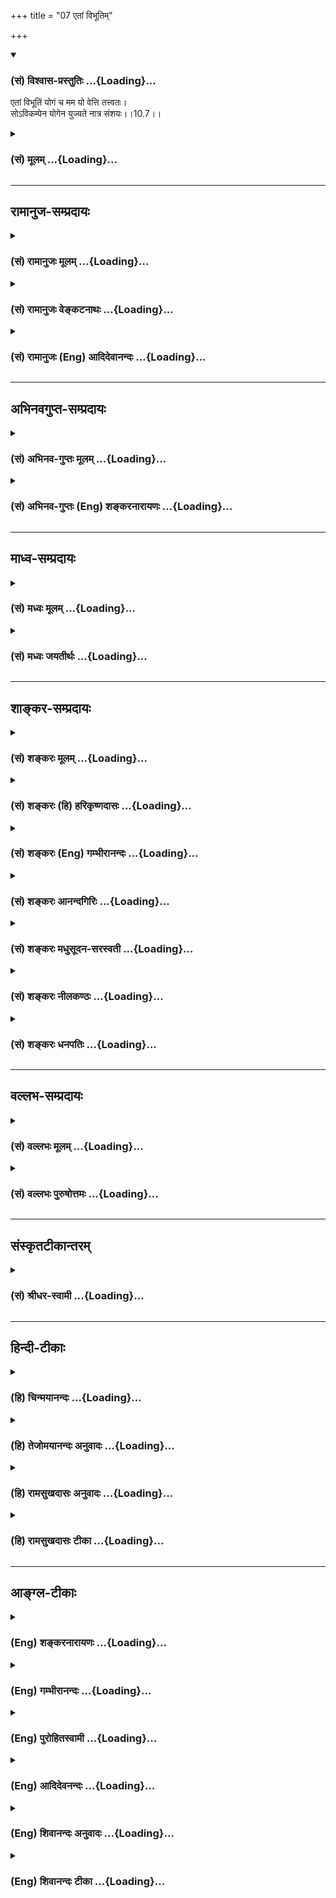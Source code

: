 +++
title = "07 एतां विभूतिम्"

+++
<div class="js_include" newlevelforh1="3" title="(सं) विश्वास-प्रस्तुतिः" unfilled url="/purANam_vaiShNavam/mahAbhAratam/06-bhIShma-parva/03-bhagavad-gItA-parva/saMskRtam/vishvAsa-prastutiH/10_vibhUti-vistAra-yoga/07_etAM_vibhUtim.md">
<details open><summary><h3>(सं) विश्वास-प्रस्तुतिः ...{Loading}...</h3></summary>

एतां विभूतिं योगं च मम यो वेत्ति तत्त्वतः।  
सोऽविकम्पेन योगेन युज्यते नात्र संशयः।।10.7।।
</details>
</div>
<div class="js_include collapsed" newlevelforh1="3" title="(सं) मूलम्" unfilled url="/purANam_vaiShNavam/mahAbhAratam/06-bhIShma-parva/03-bhagavad-gItA-parva/saMskRtam/mUlam/10_vibhUti-vistAra-yoga/07_etAM_vibhUtim.md">
<details><summary><h3>(सं) मूलम् ...{Loading}...</h3></summary>

एतां विभूतिं योगं च मम यो वेत्ति तत्त्वतः।  
सोऽविकम्पेन योगेन युज्यते नात्र संशयः।।10.7।।
</details>
</div>


_________________
## रामानुज-सम्प्रदायः
<div class="js_include collapsed" newlevelforh1="3" title="(सं) रामानुजः मूलम्" unfilled url="/purANam_vaiShNavam/mahAbhAratam/06-bhIShma-parva/03-bhagavad-gItA-parva/saMskRtam/rAmAnujaH/mUlam/10_vibhUti-vistAra-yoga/07_etAM_vibhUtim.md">
<details><summary><h3>(सं) रामानुजः मूलम् ...{Loading}...</h3></summary>

।।10.7।। विभूतिः ऐश्वर्यम्; **एतां** सर्वस्य
मदायत्तोत्पत्तिस्थितिप्रवृत्तिरूपां **विभूतिं मम**
हेयप्रत्यनीककल्याणगुणरूपं **योगं च यः तत्त्वतो वेत्ति; सः अविकम्पेन
अप्रकम्पेन भक्तियोगेन युज्यते; न अत्र संशयः। मद्विभूतिविषयं
कल्याणगुणविषयं च ज्ञानं भक्तियोगवर्धनम् इति स्वयम् एव द्रक्ष्यसि
इत्यभिप्रायः। विभूतिज्ञानविपाकरूपां भक्तिवृद्धिं दर्शयति --**

</details>
</div>
<div class="js_include collapsed" newlevelforh1="3" title="(सं) रामानुजः वेङ्कटनाथः" unfilled url="/purANam_vaiShNavam/mahAbhAratam/06-bhIShma-parva/03-bhagavad-gItA-parva/saMskRtam/rAmAnujaH/venkaTanAthaH/10_vibhUti-vistAra-yoga/07_etAM_vibhUtim.md">
<details><summary><h3>(सं) रामानुजः वेङ्कटनाथः ...{Loading}...</h3></summary>

  
  
।।10.7।। एतां विभूतिं योगं च इति -- पूर्वोक्तार्थस्य
बुद्धिस्थक्रमेणानुवादः। स्वकल्याण \[गी.सं.14\] इत्यादिसंग्रहश्लोके
त्वयमेवार्थो यथाक्रममुक्तः तदनुसारेण
पदार्थवाक्यार्थावाहविभूतिरैश्वर्यमित्यादिना। सर्वस्य
मदायत्तोत्पत्तिस्थितिप्रवृत्तितारूपां विभूतिमिति।
तन्निरूप्यत्वात्तत्तत्सामानाधिकरण्यम्। उत्पत्तिस्थित्योरपि
सङ्कल्पाधीनत्वान्नियमनविषयत्वम्। प्रवृत्तिरिह स्वकार्यार्थव्यापारः;
स्पन्दादेरसार्वत्रिकत्वात्। विभूतिर्भूतिरैश्वर्यम् \[अमरः1।1।38\] इति
नैघण्टुकाः। विभुशब्दश्च नियन्तरि प्रयुक्तचरः। अतो विभवनमिह नियमनमेव
वक्ति; तस्य भावार्थतास्वारस्यात् अनपवादाच्च।
वस्त्वन्तरसामानाधिकरण्यवद्विभूतिशब्देषु तु नियन्तव्यविषयता वक्ष्यते।
युज्यत इति व्युत्पत्त्या उभयलिङ्गत्वमिह योग उक्तः।
ईश्वरेऽनीश्वरस्वभावभूतपारतन्त्र्यदुःखाज्ञानाद्यारोपमनीश्वरे
चेश्वराधीनस्वातन्त्र्यादेः स्वतस्सिद्धत्वाद्यारोपं च
परित्यज्येतितत्त्वतः इत्यस्य भावः। अविकम्प्येन इत्यत्र स्वतः
कम्पराहित्यमात्रव्युदासेन बाधकशतैरप्यविचाल्यत्वं च दर्शयितुम् --
अप्रकम्प्येनेत्युक्तम्। पूर्वापरपरामर्शादुपासकान्वितयोगशब्दस्य
योगविशेषनिष्ठतामाह -- भक्तियोगेनेति। शास्त्रसिद्धस्याप्यर्थस्य
साक्षात्कारे सत्येव ह्यत्यन्तवैशद्यमित्यभिप्रायेणनात्र संशयः इत्यस्याशयं
विशदयति -- मद्विभूतीति।  
  

</details>
</div>
<div class="js_include collapsed" newlevelforh1="3" title="(सं) रामानुजः (Eng) आदिदेवानन्दः" unfilled url="/purANam_vaiShNavam/mahAbhAratam/06-bhIShma-parva/03-bhagavad-gItA-parva/saMskRtam/rAmAnujaH/english/AdidevAnandaH/10_vibhUti-vistAra-yoga/07_etAM_vibhUtim.md">
<details><summary><h3>(सं) रामानुजः (Eng) आदिदेवानन्दः ...{Loading}...</h3></summary>

10.7 'Supernal manifestation' is the glory (Vibhuti) of the Lord. He who
in truth knows this supernal manifestation that all origination,
sustentation and activity depend on Me, and also that Yoga of Mine which
is in the form of auspicious attributes antagonistic to all that is evil
- such a person becomes united with the Yoga or Bhakti of an unshakable
nature. Of this, there is no doubt. The meaning is: You yourself will
see that the knowledge concerning the supernal manifestation and
auspicious attributes of Mine will increase devotion. Sri Krsna now
shows that the growth of devotion is of the form of the development of
knowledge of His supreme state.

</details>
</div>


_________________
## अभिनवगुप्त-सम्प्रदायः
<div class="js_include collapsed" newlevelforh1="3" title="(सं) अभिनव-गुप्तः मूलम्" unfilled url="/purANam_vaiShNavam/mahAbhAratam/06-bhIShma-parva/03-bhagavad-gItA-parva/saMskRtam/abhinava-guptaH/mUlam/10_vibhUti-vistAra-yoga/07_etAM_vibhUtim.md">
<details><summary><h3>(सं) अभिनव-गुप्तः मूलम् ...{Loading}...</h3></summary>

।।10.6 -- 10.11।। महर्षय इत्यादि भास्वता इत्यन्तम्। परस्परबोधनया
अन्योन्यबोधस्फारसंक्रमणात् सर्व एव हि प्रमातारः एक ईश्वर इति
विततव्याप्त्या +++(S;;N वितत्य व्याप्त्या)+++ सुखेनैव
सर्वशक्तिकसर्वगतस्वात्मरूपताधिगमेन +++(S -- ताधिशयनेन अधिगमेन)+++
माहेश्वर्यमेषामिति भावः +++(After इति भावः ;N add तेषां सततयुक्तानाम्
इत्यतः प्रभृति अध्यायान्ता टीका उट्टङ्किता युगपद्धि वेद्या। तेषामेव अनु
च अर्जुनप्रश्नपद्यानि षट् उल्लिखति। श्रीभगवान् अथवा बहुना इति पर्यन्तानि
पद्यानि 23,वक्ति।। These sentences are obviously of some copyist. It is
to be noted however that the Mss. generally contain seven (not six)+++
verses of Arjuna and then 24 +++(not 23)+++ verses of the hagavan) ।

</details>
</div>
<div class="js_include collapsed" newlevelforh1="3" title="(सं) अभिनव-गुप्तः (Eng) शङ्करनारायणः" unfilled url="/purANam_vaiShNavam/mahAbhAratam/06-bhIShma-parva/03-bhagavad-gItA-parva/saMskRtam/abhinava-guptaH/english/shankaranArAyaNaH/10_vibhUti-vistAra-yoga/07_etAM_vibhUtim.md">
<details><summary><h3>(सं) अभिनव-गुप्तः (Eng) शङ्करनारायणः ...{Loading}...</h3></summary>

10.7 See Comment under 10.11

</details>
</div>


_________________
## माध्व-सम्प्रदायः
<div class="js_include collapsed" newlevelforh1="3" title="(सं) मध्वः मूलम्" unfilled url="/purANam_vaiShNavam/mahAbhAratam/06-bhIShma-parva/03-bhagavad-gItA-parva/saMskRtam/madhvaH/mUlam/10_vibhUti-vistAra-yoga/07_etAM_vibhUtim.md">
<details><summary><h3>(सं) मध्वः मूलम् ...{Loading}...</h3></summary>

।।10.7।। Sri Madhvacharya did not comment on this sloka.

</details>
</div>
<div class="js_include collapsed" newlevelforh1="3" title="(सं) मध्वः जयतीर्थः" unfilled url="/purANam_vaiShNavam/mahAbhAratam/06-bhIShma-parva/03-bhagavad-gItA-parva/saMskRtam/madhvaH/jayatIrthaH/10_vibhUti-vistAra-yoga/07_etAM_vibhUtim.md">
<details><summary><h3>(सं) मध्वः जयतीर्थः ...{Loading}...</h3></summary>

।।10.7।। Sri Jayatirtha did not comment on this sloka.

</details>
</div>


_________________
## शाङ्कर-सम्प्रदायः
<div class="js_include collapsed" newlevelforh1="3" title="(सं) शङ्करः मूलम्" unfilled url="/purANam_vaiShNavam/mahAbhAratam/06-bhIShma-parva/03-bhagavad-gItA-parva/saMskRtam/shankaraH/mUlam/10_vibhUti-vistAra-yoga/07_etAM_vibhUtim.md">
<details><summary><h3>(सं) शङ्करः मूलम् ...{Loading}...</h3></summary>

।।10.7।। --,**एतां** यथोक्तां **विभूतिं** विस्तारं **योगं च** युक्तिं च
आत्मनः घटनम्; अथवा योगैश्वर्यसामर्थ्यं सर्वज्ञत्वं योगजं योगः उच्यते;
**मम** मदीयं योगं **यः वेत्ति तत्त्वतः** तत्त्वेन यथावदित्येतत्; **सः
अविकम्पेन** अप्रचलितेन योगेन सम्यग्दर्शनस्थैर्यलक्षणेन **युज्यते**
संबध्यते। **न अत्र संशयः** न अस्मिन् अर्थे संशयः अस्ति।। कीदृशेन
अविकम्पेन योगेन युज्यते इत्युच्यते --,

</details>
</div>
<div class="js_include collapsed" newlevelforh1="3" title="(सं) शङ्करः (हि) हरिकृष्णदासः" unfilled url="/purANam_vaiShNavam/mahAbhAratam/06-bhIShma-parva/03-bhagavad-gItA-parva/saMskRtam/shankaraH/hindI/harikRShNadAsaH/10_vibhUti-vistAra-yoga/07_etAM_vibhUtim.md">
<details><summary><h3>(सं) शङ्करः (हि) हरिकृष्णदासः ...{Loading}...</h3></summary>

।।10.7।। मेरी इस उपर्युक्त विभूतिको अर्थात् विस्तारको और योग -- युक्तिको
अर्थात् अपनी मायिक घटनाको; अथवा योगसे उत्पन्न हुई सर्वज्ञतारूप
सामर्थ्यको जो कि योगशब्दसे कही जाती है; जो तत्त्वसे -- यथार्थ जानता है;
वह पुरुष पूर्ण ज्ञानकी स्थिरतारूप निश्चल योगसे युक्त हो जाता है; इस
विषयमें ( कुछ भी ) संशय नहीं है।

</details>
</div>
<div class="js_include collapsed" newlevelforh1="3" title="(सं) शङ्करः (Eng) गम्भीरानन्दः" unfilled url="/purANam_vaiShNavam/mahAbhAratam/06-bhIShma-parva/03-bhagavad-gItA-parva/saMskRtam/shankaraH/english/gambhIrAnandaH/10_vibhUti-vistAra-yoga/07_etAM_vibhUtim.md">
<details><summary><h3>(सं) शङ्करः (Eng) गम्भीरानन्दः ...{Loading}...</h3></summary>

10.7 Yah, one who; vetti, knows; tattvatah, truly, i.e. just as it is;
etam, this, aforesaid; vibhutim. majesty, (divine) manifestations;
\[Omnipresence.\] and yogam, yoga, action, My own ability to achieve
\[God's omnipotence. (God's power of accomplishing the
impossible.-M.S.)\]-or, the capacity for mystic powers, the omniscience
resulting from yoga (meditation), is called yoga; sah, he; yujyate,
becomes imbued with; avikampena, unwavering; yogena, Yoga, consisting in
steadfastness in perfect knowledge. \[After realizing the personal God,
he attains the transcendental Reality; the earlier knowledge leads to
the latter.\] There is no samsayah, doubt; atra, about this. With what
kind of unwavering Yoga does he become endued; This is being answered:

</details>
</div>
<div class="js_include collapsed" newlevelforh1="3" title="(सं) शङ्करः आनन्दगिरिः" unfilled url="/purANam_vaiShNavam/mahAbhAratam/06-bhIShma-parva/03-bhagavad-gItA-parva/saMskRtam/shankaraH/AnandagiriH/10_vibhUti-vistAra-yoga/07_etAM_vibhUtim.md">
<details><summary><h3>(सं) शङ्करः आनन्दगिरिः ...{Loading}...</h3></summary>

।।10.7।। सोपाधिकं प्रभावं भगवतो दर्शयित्वा तज्ज्ञानफलमाह -- **एतामिति।**
बुद्ध्याद्युपादानत्वेन विविधा भूतिर्भवनं वैभवं सर्वात्मकत्वं तदाह --
**विस्तारमिति।** ईश्वरस्य तत्तदर्थसंपादनसामर्थ्यं योगस्तदाह -- **आत्मन**
**इति।** योगस्तत्फलमैश्वर्यं सर्वज्ञत्वं सर्वेश्वरत्वं च मदीयं
शक्तिज्ञानलेशमाश्रित्य मन्वादयो भृग्वादयश्चेशते जानते च तदाह --
**अथवेति।** यथा तौ विभूतियोगौ तथा वेदनस्य निरङ्कुशत्वं दर्शयति --
**यथावदिति।** सोपाधिकं ज्ञानं निरुपाधिकज्ञाने द्वारमित्याह --
**सोऽविकम्पेनेति।** उक्तेऽर्थे प्रतिबन्धाभावमाह -- **नास्मिन्निति।**

</details>
</div>
<div class="js_include collapsed" newlevelforh1="3" title="(सं) शङ्करः मधुसूदन-सरस्वती" unfilled url="/purANam_vaiShNavam/mahAbhAratam/06-bhIShma-parva/03-bhagavad-gItA-parva/saMskRtam/shankaraH/madhusUdana-sarasvatI/10_vibhUti-vistAra-yoga/07_etAM_vibhUtim.md">
<details><summary><h3>(सं) शङ्करः मधुसूदन-सरस्वती ...{Loading}...</h3></summary>

।।10.7।। एवं सोपाधिकस्य भगवतः प्रभावमुक्त्वा तज्ज्ञानफलमाह -- एतां
प्रागुक्तां बुद्ध्यादिमहर्ष्यादिरूपां विभूतिं विविधभावं
तत्तद्रूपेणावस्थितिं योगं च तत्तदर्थनिर्माणसामर्थ्यं। परमैश्वर्यमिति
यावत्। मम यो वेत्ति तत्त्वतः यथावत्सोऽविकम्पेनाप्रचलितेन योगेन
सम्यग्ज्ञानस्थैर्यलक्षणेन समाधिना युज्यते। नात्र संशयः प्रतिबन्धः
कश्चित्।

</details>
</div>
<div class="js_include collapsed" newlevelforh1="3" title="(सं) शङ्करः नीलकण्ठः" unfilled url="/purANam_vaiShNavam/mahAbhAratam/06-bhIShma-parva/03-bhagavad-gItA-parva/saMskRtam/shankaraH/nIlakaNThaH/10_vibhUti-vistAra-yoga/07_etAM_vibhUtim.md">
<details><summary><h3>(सं) शङ्करः नीलकण्ठः ...{Loading}...</h3></summary>

।।10.7।। उपास्तावधिकारिणमाह -- **एतामिति।** एतां वक्ष्यमाणां विभूतिं योगं
च विश्वतोमुखे भगवति मनःसमाधानं यस्तत्त्वतो वेत्ति सम्यगनुष्ठातुं ज्ञातुं
च समर्थो भवति सोऽविकम्पेनाचलेन निर्विकल्पकेन षष्ठाध्यायोक्तेन योगेन
मद्विषयेण समाधिना युज्यते ततश्च कृतकृत्यो भवति। नात्र संशय इति
प्रवृत्त्यतिशयार्थमुच्यते। भगवद्वचसि संशयासंभवात्।

</details>
</div>
<div class="js_include collapsed" newlevelforh1="3" title="(सं) शङ्करः धनपतिः" unfilled url="/purANam_vaiShNavam/mahAbhAratam/06-bhIShma-parva/03-bhagavad-gItA-parva/saMskRtam/shankaraH/dhanapatiH/10_vibhUti-vistAra-yoga/07_etAM_vibhUtim.md">
<details><summary><h3>(सं) शङ्करः धनपतिः ...{Loading}...</h3></summary>

।।10.7।। स्वप्रभावमुक्त्वा तज्ज्ञानफलमाह -- एतामिति। एतां यथोक्तां
विभूतिं विविधभावं विस्तीरमितियावत्। परमात्मनस्तदर्थघटनसामर्थ्यं योगः
यल्लेशसंबन्धेन भृग्वादयो ज्ञानादिमन्तो भवन्ति। यद्वा योगैश्वर्यसामर्थ्यं
सर्वज्ञत्वं योगजन्यं योगशब्देनाभिधीयते। तं यस्तत्त्वतो यथावद्वेत्ति
जानाति सोऽप्रकम्पेनाप्रचलितेन योगेन निरुपाधिब्रह्मसम्यग्ज्ञानलक्षणेन
युज्यते युक्तो भवति। अस्मिन्नर्थे संशयो नास्ति।

</details>
</div>


_________________
## वल्लभ-सम्प्रदायः
<div class="js_include collapsed" newlevelforh1="3" title="(सं) वल्लभः मूलम्" unfilled url="/purANam_vaiShNavam/mahAbhAratam/06-bhIShma-parva/03-bhagavad-gItA-parva/saMskRtam/vallabhaH/mUlam/10_vibhUti-vistAra-yoga/07_etAM_vibhUtim.md">
<details><summary><h3>(सं) वल्लभः मूलम् ...{Loading}...</h3></summary>

।।10.7।। एतां विभूतिमिति। तथाविधैश्वर्यं च यो वेत्ति तत्त्वतः स
भक्तिरूपेण योगेन युज्यते।

</details>
</div>
<div class="js_include collapsed" newlevelforh1="3" title="(सं) वल्लभः पुरुषोत्तमः" unfilled url="/purANam_vaiShNavam/mahAbhAratam/06-bhIShma-parva/03-bhagavad-gItA-parva/saMskRtam/vallabhaH/puruShottamaH/10_vibhUti-vistAra-yoga/07_etAM_vibhUtim.md">
<details><summary><h3>(सं) वल्लभः पुरुषोत्तमः ...{Loading}...</h3></summary>

  
  
।।10.7।। एतन्निरूपणप्रयोजनमाह -- एतामिति। एतां मदनुभावरूपां
भृग्वादिलक्षणां तां मम विभूतिं क्रीडार्थैकप्रकटिताम् च पुनः
क्रीडार्थप्रकटितसामग्र्या मम योगं तत्त्वतः मल्लीलारूपेण यो वेत्ति सः;
अविकम्पेन निश्चलेन मद्वियोगादिरहितेन योगेन मत्संयोगेन भक्तिरूपेण
युज्यते; युक्तो भवतीत्यर्थः। नात्र संशयः; अत्र सन्देहो नास्तीत्यर्थः।
अनेन सन्देहे सति न भवतीति ज्ञापितम्।  
  

</details>
</div>


_________________
## संस्कृतटीकान्तरम्
<div class="js_include collapsed" newlevelforh1="3" title="(सं) श्रीधर-स्वामी" unfilled url="/purANam_vaiShNavam/mahAbhAratam/06-bhIShma-parva/03-bhagavad-gItA-parva/saMskRtam/shrIdhara-svAmI/10_vibhUti-vistAra-yoga/07_etAM_vibhUtim.md">
<details><summary><h3>(सं) श्रीधर-स्वामी ...{Loading}...</h3></summary>

।।10.7।। यथोक्तविभूत्यादितत्त्वज्ञानस्य फलमाह **-- एतामिति।** एतां
भृग्वादिलक्षणां मम विभूतिं; योगं चैश्वर्यलक्षणं तत्त्वतो यो वेत्ति
सोऽविकम्पेन निःसंशयेन योगेन सम्यग्दर्शनेन युक्तो भवति। नास्त्यत्र संशयः।

</details>
</div>


_________________
## हिन्दी-टीकाः
<div class="js_include collapsed" newlevelforh1="3" title="(हि) चिन्मयानन्दः" unfilled url="/purANam_vaiShNavam/mahAbhAratam/06-bhIShma-parva/03-bhagavad-gItA-parva/hindI/chinmayAnandaH/10_vibhUti-vistAra-yoga/07_etAM_vibhUtim.md">
<details><summary><h3>(हि) चिन्मयानन्दः ...{Loading}...</h3></summary>

।।10.7।। जो इस मेरी विभूति और योग को तत्त्व से जानता है; वह ब्रह्मज्ञान
में निष्ठा प्राप्त करता है। इस श्लोक में प्रयुक्त इन दो शब्दों विभूति और
योग का जो अर्थ सदैव बताया जाता है वह क्रमश भूतमात्र का विस्तार और
ऐश्वर्य सार्मथ्य है। यद्यपि ये अर्थ सही हैं; तथापि वे इतने प्रभावी नहीं
हैं कि पूर्व श्लोक में वर्णित सिद्धांत और इस श्लोक के साथ उसकी सूक्ष्म
और सुन्दर संगति को व्यक्त कर सकें। सप्तर्षियों के माध्यम से समष्टि विश्व
की अभिव्यक्ति ही परमात्मा की विभूति है जबकि चार मानस पुत्रों द्वारा
सृष्ट जीव (व्यष्टि) के अनुभव का जगत् आत्मा का दिव्य योग है। व्यष्टि जीव
के जगत् का अधिष्ठान आत्मा ही परमात्मा (ब्रह्म) है; जो सम्पूर्ण विश्व का
आधार है। अत; यहाँ कहा गया है कि; जो पुरुष विभूति और योग इन दोनों को ही
परमात्मा की दिव्य अभिव्यक्ति के रूप में साक्षात् जानता है; वही पुरुष
अनन्त ब्रह्म का अपरोक्ष अनुभव करता है। उपर्युक्त विवेचन द्वारा पूर्व
श्लोक में कथित सप्तर्षि तथा चार कुमारों की ब्रह्माजी के मन से उत्पत्ति
हुई की उपयुक्तता को समझने में कठिनाई नहीं रह जाती। जब परमात्मा व्यष्टि
और समष्टि मनों से अपने तादात्म्य को त्याग देता है; तब वह अपनी स्वमहिमा
में ही प्रतिष्ठित होकर रमता है। समष्टि उपाधि के साथ तादात्म्य से वह
ब्रह्म ईश्वर बन जाता है; और व्यष्टि के साथ संबंध से जीवभाव को प्राप्त हो
जाता है। वेदान्त के इस अभिप्राय को समझना और उसी अनुभव में जीना ही
अविकम्प योग है। इस योग से ही आत्मानुभूति में दृढ़ और स्थायी निष्ठा
प्राप्त होती है। योग शब्द से कुछ ऐसा अर्थ समाज में प्रचलित हो गया था कि
लोगों के मन में उसके प्रति भय व्याप्त हो गया था। गीता में; महर्षि व्यास;
स्वयं भगवान् श्रीकृष्ण के मुखारविन्द से इस परिचित शब्द योग का अर्थ नए
सन्दर्भ में इस प्रकार स्पष्ट करते हैं कि उसके प्रति व्याप्त आशंका
निर्मूल हो जाती है और वह सबके लिए कल्याणकारक भी सिद्ध होता है। अविकम्प
योग उतना ही अपूर्व है जितनी कि योग शब्द की विविध परिभाषायें हैं; जो गीता
के पूर्वाध्यायों के विभिन्न श्लोकों में दी गयी हैं। गीता
हिन्दूपुनरुत्थान की रचनात्मक क्रांति का वह एकमात्र धर्मग्रन्थ है; जिसका
स्थान अन्य कोई ग्रन्थ नहीं ले सकता। आत्मस्वरूप के अखण्ड अनुभव में दृढ़ और
स्थायी निष्ठा प्राप्त करने के लिए कौन सा निश्चित साधन है भगवान्
श्रीकृष्ण अगले श्लोक में बताते हैं --

</details>
</div>
<div class="js_include collapsed" newlevelforh1="3" title="(हि) तेजोमयानन्दः अनुवादः" unfilled url="/purANam_vaiShNavam/mahAbhAratam/06-bhIShma-parva/03-bhagavad-gItA-parva/hindI/tejomayAnandaH/anuvAdaH/10_vibhUti-vistAra-yoga/07_etAM_vibhUtim.md">
<details><summary><h3>(हि) तेजोमयानन्दः अनुवादः ...{Loading}...</h3></summary>

।।10.7।। जो पुरुष इस मेरी विभूति और योग को तत्त्व से जानता है, वह पुरुष
अविकम्प योग (अर्थात् निश्चल ध्यान योग) से युक्त हो जाता है, इसमें कुछ भी
संशय नहीं है।।

</details>
</div>
<div class="js_include collapsed" newlevelforh1="3" title="(हि) रामसुखदासः अनुवादः" unfilled url="/purANam_vaiShNavam/mahAbhAratam/06-bhIShma-parva/03-bhagavad-gItA-parva/hindI/rAmasukhadAsaH/anuvAdaH/10_vibhUti-vistAra-yoga/07_etAM_vibhUtim.md">
<details><summary><h3>(हि) रामसुखदासः अनुवादः ...{Loading}...</h3></summary>

।।10.7।। जो मनुष्य मेरी इस विभूतिको और योगको तत्त्वसे जानता है अर्थात्
दृढ़तापूर्वक मानता है, वह अविचल भक्तियोगसे युक्त हो जाता है; इसमें कुछ
भी संशय नहीं है।

</details>
</div>
<div class="js_include collapsed" newlevelforh1="3" title="(हि) रामसुखदासः टीका" unfilled url="/purANam_vaiShNavam/mahAbhAratam/06-bhIShma-parva/03-bhagavad-gItA-parva/hindI/rAmasukhadAsaH/TIkA/10_vibhUti-vistAra-yoga/07_etAM_vibhUtim.md">
<details><summary><h3>(हि) रामसुखदासः टीका ...{Loading}...</h3></summary>

।।10.7।।***व्याख्या --*'एतां विभूतिं योगं च मम--एताम्'** सर्वनाम
अत्यन्त समीपका लक्ष्य कराता है। यहाँ यह शब्द चौथेसे छठे श्लोकतक कही हुई
विभूति और योगका लक्ष्य कराता है।

</details>
</div>


_________________
## आङ्ग्ल-टीकाः
<div class="js_include collapsed" newlevelforh1="3" title="(Eng) शङ्करनारायणः" unfilled url="/purANam_vaiShNavam/mahAbhAratam/06-bhIShma-parva/03-bhagavad-gItA-parva/english/shankaranArAyaNaH/10_vibhUti-vistAra-yoga/07_etAM_vibhUtim.md">
<details><summary><h3>(Eng) शङ्करनारायणः ...{Loading}...</h3></summary>

10.7. He, who knows correctly this extensively manifesting power and the
Yogic power of Mine-he is endowed with the unwavering Yoga. There is no
doubt about it.

</details>
</div>
<div class="js_include collapsed" newlevelforh1="3" title="(Eng) गम्भीरानन्दः" unfilled url="/purANam_vaiShNavam/mahAbhAratam/06-bhIShma-parva/03-bhagavad-gItA-parva/english/gambhIrAnandaH/10_vibhUti-vistAra-yoga/07_etAM_vibhUtim.md">
<details><summary><h3>(Eng) गम्भीरानन्दः ...{Loading}...</h3></summary>

10.7 One who knows truly this majesty and yoga of Mine, he becomes
imbued with unwavering Yoga. There is no doubt about this.

</details>
</div>
<div class="js_include collapsed" newlevelforh1="3" title="(Eng) पुरोहितस्वामी" unfilled url="/purANam_vaiShNavam/mahAbhAratam/06-bhIShma-parva/03-bhagavad-gItA-parva/english/purohitasvAmI/10_vibhUti-vistAra-yoga/07_etAM_vibhUtim.md">
<details><summary><h3>(Eng) पुरोहितस्वामी ...{Loading}...</h3></summary>

10.7 He who rightly understands My manifested glory and My Creative
Power, beyond doubt attains perfect peace.

</details>
</div>
<div class="js_include collapsed" newlevelforh1="3" title="(Eng) आदिदेवनन्दः" unfilled url="/purANam_vaiShNavam/mahAbhAratam/06-bhIShma-parva/03-bhagavad-gItA-parva/english/AdidevanandaH/10_vibhUti-vistAra-yoga/07_etAM_vibhUtim.md">
<details><summary><h3>(Eng) आदिदेवनन्दः ...{Loading}...</h3></summary>

10.7 He who in truth knows this supernal manifestation and splendour of
auspicious attributes of Mine, becomes, united with the unshakable Yoga
of Bhakti. Of this, there is no doubt.

</details>
</div>
<div class="js_include collapsed" newlevelforh1="3" title="(Eng) शिवानन्दः अनुवादः" unfilled url="/purANam_vaiShNavam/mahAbhAratam/06-bhIShma-parva/03-bhagavad-gItA-parva/english/shivAnandaH/anuvAdaH/10_vibhUti-vistAra-yoga/07_etAM_vibhUtim.md">
<details><summary><h3>(Eng) शिवानन्दः अनुवादः ...{Loading}...</h3></summary>

10.7 He who in truth knows these manifold manifestations of My Being and
(this) Yoga-power of Mine becomes established in the unshakable Yoga;
there is no doubt about it.

</details>
</div>
<div class="js_include collapsed" newlevelforh1="3" title="(Eng) शिवानन्दः टीका" unfilled url="/purANam_vaiShNavam/mahAbhAratam/06-bhIShma-parva/03-bhagavad-gItA-parva/english/shivAnandaH/TIkA/10_vibhUti-vistAra-yoga/07_etAM_vibhUtim.md">
<details><summary><h3>(Eng) शिवानन्दः टीका ...{Loading}...</h3></summary>

10.7 एताम् this; विभूतिम् (manifold) manifestation of My Being;
Commentary Knowledge of the glory of the Lord is really conducive to
Yoga. He who knows in essence the immanent pervading power of the Lord
by which He causes the manifestations; and His diverse manifestations
(Vibhutis); unites with Him in firm unalterable Yoga and attains eternal
bliss and perfect harmony. From the ant to the Creator there is nothing
except the Lord. He who knows in reality this extensive manifestation of
the Lord and His Yoga (Yoga here stands for what is born of Yoga; viz.;
infinite Yogic powers as well as omniscience); is endowed with firm
unwavering Yoga. He lives in the Eternal and is endowed with the highest
knowledge of the Self. He who has realised this Truth is free from the
superiority and inferiority complexes. There i real awakening of wisdom
in him. He will behold the Lord in all beings and all beings in the
Lord. He will never hate any creature on this earth. This is a rare
living cosmic experience. The Yogi realises that the Lord and His
manifestations are one. He attains the supreme goal and is absorbed in
Him through his wholehearted devotion. He is perfectly aware of his
oneness with the Supreme by My divine Yoga.He can keep his balance of
mind now in whatever environments and circumstances he is placed and can
do any action without losing his consciousness of oneness or identity
with the Supreme Self. (Cf.VII.25IX.5XI.8)What is that unshaken Yoga
with which they are endowedThe answer follows.

</details>
</div>
